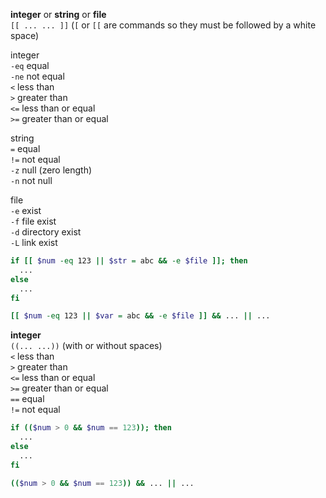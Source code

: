**integer** or **string** or **file**  
`[[ ... ... ]]` (`[` or `[[` are commands so they must be followed by a white space)  

integer  
`-eq` equal  
`-ne` not equal  
`<` less than  
`>`	greater than  
`<=` less than or equal  
`>=` greater than or equal  

string  
`=` equal  
`!=` not equal  
`-z` null (zero length)  
`-n` not null  

file  
`-e` exist  
`-f` file exist  
`-d` directory exist  
`-L` link exist

```sh
if [[ $num -eq 123 || $str = abc && -e $file ]]; then
  ...
else
  ...
fi

[[ $num -eq 123 || $var = abc && -e $file ]] && ... || ...
```

**integer**  
`((... ...))` (with or without spaces)  
`<` less than  
`>`	greater than  
`<=` less than or equal  
`>=` greater than or equal  
`==` equal  
`!=` not equal  

```sh
if (($num > 0 && $num == 123)); then
  ...
else
  ...
fi

(($num > 0 && $num == 123)) && ... || ...
```
